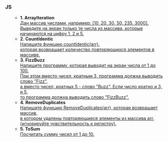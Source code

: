 <h3>JS</h3>

<ol>
    <ul>
        <li><strong>1. ArrayIteration</strong><br>
            <a href="/ArrayIteration/main.js">
                Дан массив числами, например: [10, 20, 30, 50, 235, 3000].<br> 
                Выведите на экран только те числа из массива, которые начинаются на цифру 1, 2 и 5.<br>
            </a>
        </li>
        <li><strong>2. CountIdentic</strong><br>
            <a href="/CountIdentic/main.js">
                Напишите функцию countIdentic(arr),<br> 
                которая возвращает количество повторяющихся элементов в массиве.<br>
            </a>
        </li>
        <li><strong>3. FizzBuzz</strong><br>
            <a href="/FizzBuzz/main.js">
                Напишите программу, которая выводит на экран числа от 1 до 100. <br>
                При этом вместо чисел, кратным 3, программа должна выводить слово "Fizz",<br> 
                а вместо чисел, кратных 5 - слово "Buzz". Если число кратно и 3, и 5,<br> 
                то программа должна выводить слово "FizzBuzz".<br>
            </a>
        </li>
        <li><strong>4. RemoveDuplicates</strong><br>
            <a href="/RemoveDuplicates/main.js">
                Напишите функцию RemoveDuplicates(arr), которая возвращает массив,<br> 
                в котором удалены повторяющиеся элементы из массива arr.<br>
                (игнорируйте чувствительность к регистру).<br>
            </a>
        </li>
        <li><strong>5. ToSum</strong><br>
            <a href="/ToSum/main.js">
                Посчитать сумму чисел от 1 до 10.<br>
            </a>
        </li>
    </ul>
</ol>
